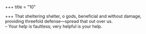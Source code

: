 +++
title = "10"

+++
That sheltering shelter, o gods, beneficial and without damage,  
providing threefold defense—spread that out over us.  
– Your help is faultless; very helpful is your help.  